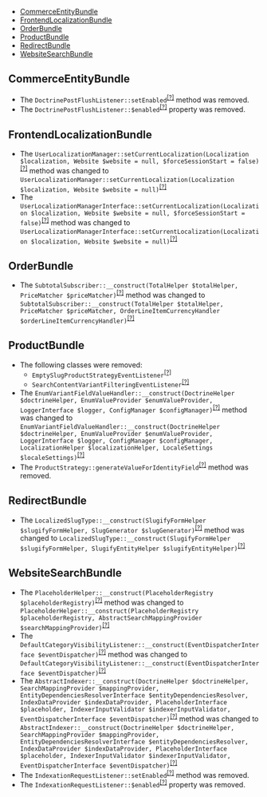 - [CommerceEntityBundle](#commerceentitybundle)
- [FrontendLocalizationBundle](#frontendlocalizationbundle)
- [OrderBundle](#orderbundle)
- [ProductBundle](#productbundle)
- [RedirectBundle](#redirectbundle)
- [WebsiteSearchBundle](#websitesearchbundle)

CommerceEntityBundle
--------------------
* The `DoctrinePostFlushListener::setEnabled`<sup>[[?]](https://github.com/oroinc/orocommerce/tree/5.0.0-alpha.1/src/Oro/Bundle/CommerceEntityBundle/EventListener/DoctrinePostFlushListener.php#L79 "Oro\Bundle\CommerceEntityBundle\EventListener\DoctrinePostFlushListener::setEnabled")</sup> method was removed.
* The `DoctrinePostFlushListener::$enabled`<sup>[[?]](https://github.com/oroinc/orocommerce/tree/5.0.0-alpha.1/src/Oro/Bundle/CommerceEntityBundle/EventListener/DoctrinePostFlushListener.php#L15 "Oro\Bundle\CommerceEntityBundle\EventListener\DoctrinePostFlushListener::$enabled")</sup> property was removed.

FrontendLocalizationBundle
--------------------------
* The `UserLocalizationManager::setCurrentLocalization(Localization $localization, Website $website = null, $forceSessionStart = false)`<sup>[[?]](https://github.com/oroinc/orocommerce/tree/5.0.0-alpha.1/src/Oro/Bundle/FrontendLocalizationBundle/Manager/UserLocalizationManager.php#L162 "Oro\Bundle\FrontendLocalizationBundle\Manager\UserLocalizationManager")</sup> method was changed to `UserLocalizationManager::setCurrentLocalization(Localization $localization, Website $website = null)`<sup>[[?]](https://github.com/oroinc/orocommerce/tree/5.0.0-alpha.2/src/Oro/Bundle/FrontendLocalizationBundle/Manager/UserLocalizationManager.php#L161 "Oro\Bundle\FrontendLocalizationBundle\Manager\UserLocalizationManager")</sup>
* The `UserLocalizationManagerInterface::setCurrentLocalization(Localization $localization, Website $website = null, $forceSessionStart = false)`<sup>[[?]](https://github.com/oroinc/orocommerce/tree/5.0.0-alpha.1/src/Oro/Bundle/FrontendLocalizationBundle/Manager/UserLocalizationManagerInterface.php#L45 "Oro\Bundle\FrontendLocalizationBundle\Manager\UserLocalizationManagerInterface")</sup> method was changed to `UserLocalizationManagerInterface::setCurrentLocalization(Localization $localization, Website $website = null)`<sup>[[?]](https://github.com/oroinc/orocommerce/tree/5.0.0-alpha.2/src/Oro/Bundle/FrontendLocalizationBundle/Manager/UserLocalizationManagerInterface.php#L44 "Oro\Bundle\FrontendLocalizationBundle\Manager\UserLocalizationManagerInterface")</sup>

OrderBundle
-----------
* The `SubtotalSubscriber::__construct(TotalHelper $totalHelper, PriceMatcher $priceMatcher)`<sup>[[?]](https://github.com/oroinc/orocommerce/tree/5.0.0-alpha.1/src/Oro/Bundle/OrderBundle/Form/Type/EventListener/SubtotalSubscriber.php#L31 "Oro\Bundle\OrderBundle\Form\Type\EventListener\SubtotalSubscriber")</sup> method was changed to `SubtotalSubscriber::__construct(TotalHelper $totalHelper, PriceMatcher $priceMatcher, OrderLineItemCurrencyHandler $orderLineItemCurrencyHandler)`<sup>[[?]](https://github.com/oroinc/orocommerce/tree/5.0.0-alpha.2/src/Oro/Bundle/OrderBundle/Form/Type/EventListener/SubtotalSubscriber.php#L37 "Oro\Bundle\OrderBundle\Form\Type\EventListener\SubtotalSubscriber")</sup>

ProductBundle
-------------
* The following classes were removed:
   - `EmptySlugProductStrategyEventListener`<sup>[[?]](https://github.com/oroinc/orocommerce/tree/5.0.0-alpha.1/src/Oro/Bundle/ProductBundle/EventListener/EmptySlugProductStrategyEventListener.php#L14 "Oro\Bundle\ProductBundle\EventListener\EmptySlugProductStrategyEventListener")</sup>
   - `SearchContentVariantFilteringEventListener`<sup>[[?]](https://github.com/oroinc/orocommerce/tree/5.0.0-alpha.1/src/Oro/Bundle/ProductBundle/DataGrid/EventListener/SearchContentVariantFilteringEventListener.php#L18 "Oro\Bundle\ProductBundle\DataGrid\EventListener\SearchContentVariantFilteringEventListener")</sup>
* The `EnumVariantFieldValueHandler::__construct(DoctrineHelper $doctrineHelper, EnumValueProvider $enumValueProvider, LoggerInterface $logger, ConfigManager $configManager)`<sup>[[?]](https://github.com/oroinc/orocommerce/tree/5.0.0-alpha.1/src/Oro/Bundle/ProductBundle/ProductVariant/VariantFieldValueHandler/EnumVariantFieldValueHandler.php#L45 "Oro\Bundle\ProductBundle\ProductVariant\VariantFieldValueHandler\EnumVariantFieldValueHandler")</sup> method was changed to `EnumVariantFieldValueHandler::__construct(DoctrineHelper $doctrineHelper, EnumValueProvider $enumValueProvider, LoggerInterface $logger, ConfigManager $configManager, LocalizationHelper $localizationHelper, LocaleSettings $localeSettings)`<sup>[[?]](https://github.com/oroinc/orocommerce/tree/5.0.0-alpha.2/src/Oro/Bundle/ProductBundle/ProductVariant/VariantFieldValueHandler/EnumVariantFieldValueHandler.php#L55 "Oro\Bundle\ProductBundle\ProductVariant\VariantFieldValueHandler\EnumVariantFieldValueHandler")</sup>
* The `ProductStrategy::generateValueForIdentityField`<sup>[[?]](https://github.com/oroinc/orocommerce/tree/5.0.0-alpha.1/src/Oro/Bundle/ProductBundle/ImportExport/Strategy/ProductStrategy.php#L258 "Oro\Bundle\ProductBundle\ImportExport\Strategy\ProductStrategy::generateValueForIdentityField")</sup> method was removed.

RedirectBundle
--------------
* The `LocalizedSlugType::__construct(SlugifyFormHelper $slugifyFormHelper, SlugGenerator $slugGenerator)`<sup>[[?]](https://github.com/oroinc/orocommerce/tree/5.0.0-alpha.1/src/Oro/Bundle/RedirectBundle/Form/Type/LocalizedSlugType.php#L43 "Oro\Bundle\RedirectBundle\Form\Type\LocalizedSlugType")</sup> method was changed to `LocalizedSlugType::__construct(SlugifyFormHelper $slugifyFormHelper, SlugifyEntityHelper $slugifyEntityHelper)`<sup>[[?]](https://github.com/oroinc/orocommerce/tree/5.0.0-alpha.2/src/Oro/Bundle/RedirectBundle/Form/Type/LocalizedSlugType.php#L41 "Oro\Bundle\RedirectBundle\Form\Type\LocalizedSlugType")</sup>

WebsiteSearchBundle
-------------------
* The `PlaceholderHelper::__construct(PlaceholderRegistry $placeholderRegistry)`<sup>[[?]](https://github.com/oroinc/orocommerce/tree/5.0.0-alpha.1/src/Oro/Bundle/WebsiteSearchBundle/Helper/PlaceholderHelper.php#L16 "Oro\Bundle\WebsiteSearchBundle\Helper\PlaceholderHelper")</sup> method was changed to `PlaceholderHelper::__construct(PlaceholderRegistry $placeholderRegistry, AbstractSearchMappingProvider $searchMappingProvider)`<sup>[[?]](https://github.com/oroinc/orocommerce/tree/5.0.0-alpha.2/src/Oro/Bundle/WebsiteSearchBundle/Helper/PlaceholderHelper.php#L24 "Oro\Bundle\WebsiteSearchBundle\Helper\PlaceholderHelper")</sup>
* The `DefaultCategoryVisibilityListener::__construct(EventDispatcherInterface $eventDispatcher)`<sup>[[?]](https://github.com/oroinc/orocommerce/tree/5.0.0-alpha.1/src/Oro/Bundle/WebsiteSearchBundle/EventListener/DefaultCategoryVisibilityListener.php#L20 "Oro\Bundle\WebsiteSearchBundle\EventListener\DefaultCategoryVisibilityListener")</sup> method was changed to `DefaultCategoryVisibilityListener::__construct(EventDispatcherInterface $eventDispatcher)`<sup>[[?]](https://github.com/oroinc/orocommerce/tree/5.0.0-alpha.2/src/Oro/Bundle/WebsiteSearchBundle/EventListener/DefaultCategoryVisibilityListener.php#L24 "Oro\Bundle\WebsiteSearchBundle\EventListener\DefaultCategoryVisibilityListener")</sup>
* The `AbstractIndexer::__construct(DoctrineHelper $doctrineHelper, SearchMappingProvider $mappingProvider, EntityDependenciesResolverInterface $entityDependenciesResolver, IndexDataProvider $indexDataProvider, PlaceholderInterface $placeholder, IndexerInputValidator $indexerInputValidator, EventDispatcherInterface $eventDispatcher)`<sup>[[?]](https://github.com/oroinc/orocommerce/tree/5.0.0-alpha.1/src/Oro/Bundle/WebsiteSearchBundle/Engine/AbstractIndexer.php#L65 "Oro\Bundle\WebsiteSearchBundle\Engine\AbstractIndexer")</sup> method was changed to `AbstractIndexer::__construct(DoctrineHelper $doctrineHelper, SearchMappingProvider $mappingProvider, EntityDependenciesResolverInterface $entityDependenciesResolver, IndexDataProvider $indexDataProvider, PlaceholderInterface $placeholder, IndexerInputValidator $indexerInputValidator, EventDispatcherInterface $eventDispatcher)`<sup>[[?]](https://github.com/oroinc/orocommerce/tree/5.0.0-alpha.2/src/Oro/Bundle/WebsiteSearchBundle/Engine/AbstractIndexer.php#L66 "Oro\Bundle\WebsiteSearchBundle\Engine\AbstractIndexer")</sup>
* The `IndexationRequestListener::setEnabled`<sup>[[?]](https://github.com/oroinc/orocommerce/tree/5.0.0-alpha.1/src/Oro/Bundle/WebsiteSearchBundle/EventListener/IndexationRequestListener.php#L127 "Oro\Bundle\WebsiteSearchBundle\EventListener\IndexationRequestListener::setEnabled")</sup> method was removed.
* The `IndexationRequestListener::$enabled`<sup>[[?]](https://github.com/oroinc/orocommerce/tree/5.0.0-alpha.1/src/Oro/Bundle/WebsiteSearchBundle/EventListener/IndexationRequestListener.php#L24 "Oro\Bundle\WebsiteSearchBundle\EventListener\IndexationRequestListener::$enabled")</sup> property was removed.

